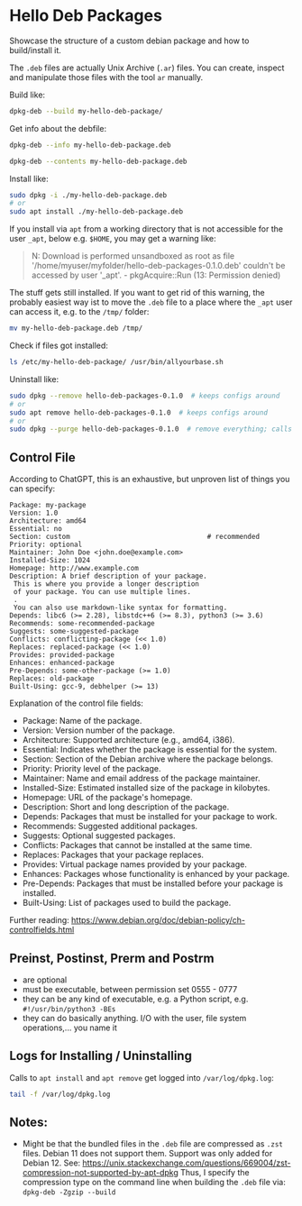 # Hello Deb Packages
Showcase the structure of a custom debian package and how to build/install it.

The `.deb` files are actually Unix Archive (`.ar`) files. You can create, inspect and manipulate
those files with the tool `ar` manually.

Build like:
```bash
dpkg-deb --build my-hello-deb-package/
```

Get info about the debfile:
```bash
dpkg-deb --info my-hello-deb-package.deb

dpkg-deb --contents my-hello-deb-package.deb
```

Install like:
```bash
sudo dpkg -i ./my-hello-deb-package.deb
# or
sudo apt install ./my-hello-deb-package.deb
```

If you install via `apt` from a working directory that is not accessible for the user `_apt`, below
e.g. `$HOME`, you may get a warning like:

> N: Download is performed unsandboxed as root as file
> '/home/myuser/myfolder/hello-deb-packages-0.1.0.deb' couldn't be accessed by user '_apt'. -
> pkgAcquire::Run (13: Permission denied)

The stuff gets still installed.
If you want to get rid of this warning, the probably easiest way ist to move the `.deb` file to a
place where the `_apt` user can access it, e.g. to the `/tmp/` folder:
```bash
mv my-hello-deb-package.deb /tmp/
```

Check if files got installed:
```bash
ls /etc/my-hello-deb-package/ /usr/bin/allyourbase.sh
```

Uninstall like:
```bash
sudo dpkg --remove hello-deb-packages-0.1.0  # keeps configs around
# or
sudo apt remove hello-deb-packages-0.1.0  # keeps configs around
# or
sudo dpkg --purge hello-deb-packages-0.1.0  # remove everything; calls `postrm` twice!
```


## Control File
According to ChatGPT, this is an exhaustive, but unproven list of things you can specify:
```
Package: my-package
Version: 1.0
Architecture: amd64
Essential: no
Section: custom                                  # recommended
Priority: optional
Maintainer: John Doe <john.doe@example.com>
Installed-Size: 1024
Homepage: http://www.example.com
Description: A brief description of your package.
 This is where you provide a longer description
 of your package. You can use multiple lines.
 .
 You can also use markdown-like syntax for formatting.
Depends: libc6 (>= 2.28), libstdc++6 (>= 8.3), python3 (>= 3.6)
Recommends: some-recommended-package
Suggests: some-suggested-package
Conflicts: conflicting-package (<< 1.0)
Replaces: replaced-package (<< 1.0)
Provides: provided-package
Enhances: enhanced-package
Pre-Depends: some-other-package (>= 1.0)
Replaces: old-package
Built-Using: gcc-9, debhelper (>= 13)
```

Explanation of the control file fields:
- Package: Name of the package.
- Version: Version number of the package.
- Architecture: Supported architecture (e.g., amd64, i386).
- Essential: Indicates whether the package is essential for the system.
- Section: Section of the Debian archive where the package belongs.
- Priority: Priority level of the package.
- Maintainer: Name and email address of the package maintainer.
- Installed-Size: Estimated installed size of the package in kilobytes.
- Homepage: URL of the package's homepage.
- Description: Short and long description of the package.
- Depends: Packages that must be installed for your package to work.
- Recommends: Suggested additional packages.
- Suggests: Optional suggested packages.
- Conflicts: Packages that cannot be installed at the same time.
- Replaces: Packages that your package replaces.
- Provides: Virtual package names provided by your package.
- Enhances: Packages whose functionality is enhanced by your package.
- Pre-Depends: Packages that must be installed before your package is installed.
- Built-Using: List of packages used to build the package.


Further reading: https://www.debian.org/doc/debian-policy/ch-controlfields.html


## Preinst, Postinst, Prerm and Postrm
- are optional
- must be executable, between permission set 0555 - 0777
- they can be any kind of executable, e.g. a Python script, e.g. `#!/usr/bin/python3 -BEs`
- they can do basically anything. I/O with the user, file system operations,... you name it


## Logs for Installing / Uninstalling
Calls to `apt install` and `apt remove` get logged into `/var/log/dpkg.log`:
```bash
tail -f /var/log/dpkg.log
```


## Notes:
- Might be that the bundled files in the `.deb` file are compressed as `.zst` files. Debian 11 does
  not support them. Support was only added for Debian 12. See:
  https://unix.stackexchange.com/questions/669004/zst-compression-not-supported-by-apt-dpkg Thus, I
  specify the compression type on the command line when building the `.deb` file via:
  `dpkg-deb -Zgzip --build`
